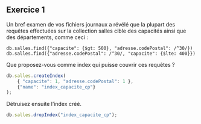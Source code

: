 

## Exercice 1

Un bref examen de vos fichiers journaux a révélé que la plupart des requêtes effectuées sur la collection salles cible des capacités ainsi que des départements, comme ceci :

```
db.salles.find({"capacite": {$gt: 500}, "adresse.codePostal": /^30/}) 
db.salles.find({"adresse.codePostal": /^30/, "capacite": {$lte: 400}}) 
```

Que proposez-vous comme index qui puisse couvrir ces requêtes ?

```javascript
db.salles.createIndex(
	{ "capacite": 1, "adresse.codePostal": 1 }, 
	{"name": "index_capacite_cp"}
);
```

Détruisez ensuite l’index créé.
```javascript
db.salles.dropIndex("index_capacite_cp");
```

